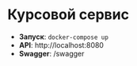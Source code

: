# Курсовой сервис
- **Запуск**: `docker-compose up`
- **API**: http://localhost:8080
- **Swagger**: /swagger